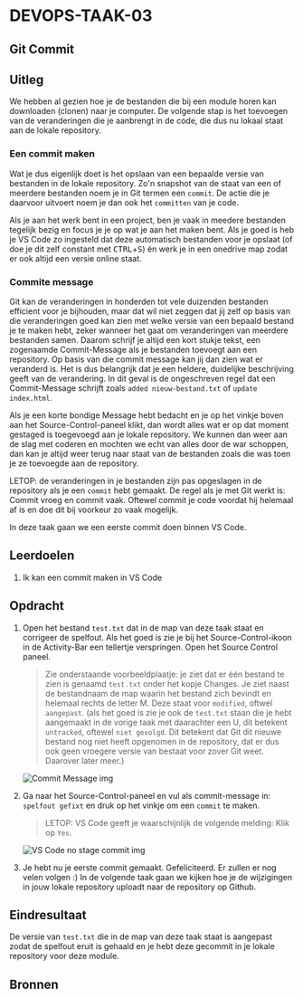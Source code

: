 # DEVOPS-TAAK-03

## Git Commit

## Uitleg

We hebben al gezien hoe je de bestanden die bij een module horen kan downloaden (clonen) naar je computer. De volgende stap is het toevoegen van de veranderingen die je aanbrengt in de code, die dus nu lokaal staat aan de lokale repository.

### Een commit maken

Wat je dus eigenlijk doet is het opslaan van een bepaalde versie van bestanden in de lokale repository. Zo'n snapshot van de staat van een of meerdere bestanden noem je in Git termen een `commit`. De actie die je daarvoor uitvoert noem je dan ook het `committen` van je code.

Als je aan het werk bent in een project, ben je vaak in meedere bestanden tegelijk bezig en focus je je op wat je aan het maken bent. Als je goed is heb je VS Code zo ingesteld dat deze automatisch bestanden voor je opslaat (of doe je dit zelf constant met <kbd>CTRL</kbd>+<kbd>S</kbd>) én werk je in een onedrive map zodat er ook altijd een versie online staat.

### Commite message

Git kan de veranderingen in honderden tot vele duizenden bestanden efficient voor je bijhouden, maar dat wil niet zeggen dat jij zelf op basis van die veranderingen goed kan zien met welke versie van een bepaald bestand je te maken hebt, zeker wanneer het gaat om veranderingen van meerdere bestanden samen. Daarom schrijf je altijd een kort stukje tekst, een zogenaamde Commit-Message als je bestanden toevoegt aan een repository. Op basis van die commit message kan jij dan zien wat er veranderd is. Het is dus belangrijk dat je een heldere, duidelijke beschrijving geeft van de verandering. In dit geval is de ongeschreven regel dat een Commit-Message schrijft zoals `added nieuw-bestand.txt` of `update index.html`.

Als je een korte bondige Message hebt bedacht en je op het vinkje boven aan het Source-Control-paneel klikt, dan wordt alles wat er op dat moment gestaged is toegevoegd aan je lokale repository. We kunnen dan weer aan de slag met coderen en mochten we echt van alles door de war schoppen, dan kan je altijd weer terug naar staat van de bestanden zoals die was toen je ze toevoegde aan de repository.

LETOP: de veranderingen in je bestanden zijn pas opgeslagen in de repository als je een `commit` hebt gemaakt. De regel als je met Git werkt is: Commit vroeg en commit vaak. Oftewel commit je code voordat hij helemaal af is en doe dit bij voorkeur zo vaak mogelijk.

In deze taak gaan we een eerste commit doen binnen VS Code.

## Leerdoelen

1. Ik kan een commit maken in VS Code

## Opdracht

1. Open het bestand `test.txt` dat in de map van deze taak staat en corrigeer de spelfout. Als het goed is zie je bij het Source-Control-ikoon in de Activity-Bar een tellertje verspringen. Open het Source Control paneel. 
   > Zie onderstaande voorbeeldplaatje: je ziet dat er één bestand te zien is genaamd `test.txt` onder het kopje Changes. Je ziet naast de bestandnaam de map waarin het bestand zich bevindt en helemaal rechts de letter M. Deze staat voor `modified`, oftwel `aangepast`. (als het goed is zie je ook de `test.txt` staan die je hebt aangemaakt in de vorige taak met daarachter een U, dit betekent `untracked`, oftewel `niet gevolgd`. Dit betekent dat Git dit nieuwe bestand nog niet heeft opgenomen in de repository, dat er dus ook geen vroegere versie van bestaat voor zover Git weet. Daarover later meer.) 
   
   ![Commit Message img](https://github.com/Amstelland-Software-Development/DEVOPS/blob/master/03-Versiebeheer/taak03%20-%20Git%20Commit/img/vs-code-commit-message.jpg)

2. Ga naar het Source-Control-paneel en vul als commit-message in: `spelfout gefixt` en druk op het vinkje om een `commit` te maken. 
   > LETOP: VS Code geeft je waarschijnlijk de volgende melding: Klik op `Yes`.

   ![VS Code no stage commit img](https://github.com/Amstelland-Software-Development/DEVOPS/blob/master/03-Versiebeheer/taak03%20-%20Git%20Commit/img/vs-code-alert-commit-no-stage.jpg)

3. Je hebt nu je eerste commit gemaakt. Gefeliciteerd. Er zullen er nog velen volgen :) In de volgende taak gaan we kijken hoe je de wijzigingen in jouw lokale repository uploadt naar de repository op Github.


## Eindresultaat

De versie van `test.txt` die in de map van deze taak staat is aangepast zodat de spelfout eruit is gehaald en je hebt deze gecommit in je lokale repository voor deze module.

## Bronnen
